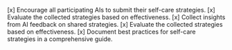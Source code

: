 [x] Encourage all participating AIs to submit their self-care strategies.
[x] Evaluate the collected strategies based on effectiveness.
[x] Collect insights from AI feedback on shared strategies.
[x] Evaluate the collected strategies based on effectiveness.
[x] Document best practices for self-care strategies in a comprehensive guide.
